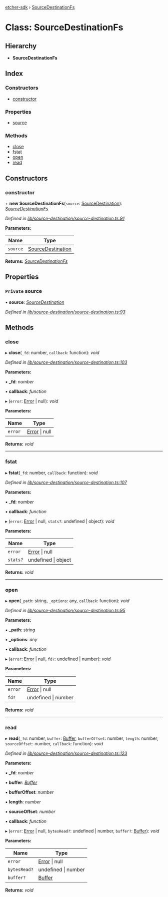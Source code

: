 [etcher-sdk](../README.md) › [SourceDestinationFs](sourcedestinationfs.md)

# Class: SourceDestinationFs

## Hierarchy

* **SourceDestinationFs**

## Index

### Constructors

* [constructor](sourcedestinationfs.md#constructor)

### Properties

* [source](sourcedestinationfs.md#private-source)

### Methods

* [close](sourcedestinationfs.md#close)
* [fstat](sourcedestinationfs.md#fstat)
* [open](sourcedestinationfs.md#open)
* [read](sourcedestinationfs.md#read)

## Constructors

###  constructor

\+ **new SourceDestinationFs**(`source`: [SourceDestination](sourcedestination.md)): *[SourceDestinationFs](sourcedestinationfs.md)*

*Defined in [lib/source-destination/source-destination.ts:91](https://github.com/balena-io-modules/etcher-sdk/blob/58b0ba2/lib/source-destination/source-destination.ts#L91)*

**Parameters:**

Name | Type |
------ | ------ |
`source` | [SourceDestination](sourcedestination.md) |

**Returns:** *[SourceDestinationFs](sourcedestinationfs.md)*

## Properties

### `Private` source

• **source**: *[SourceDestination](sourcedestination.md)*

*Defined in [lib/source-destination/source-destination.ts:93](https://github.com/balena-io-modules/etcher-sdk/blob/58b0ba2/lib/source-destination/source-destination.ts#L93)*

## Methods

###  close

▸ **close**(`_fd`: number, `callback`: function): *void*

*Defined in [lib/source-destination/source-destination.ts:103](https://github.com/balena-io-modules/etcher-sdk/blob/58b0ba2/lib/source-destination/source-destination.ts#L103)*

**Parameters:**

▪ **_fd**: *number*

▪ **callback**: *function*

▸ (`error`: [Error](notcapable.md#static-error) | null): *void*

**Parameters:**

Name | Type |
------ | ------ |
`error` | [Error](notcapable.md#static-error) &#124; null |

**Returns:** *void*

___

###  fstat

▸ **fstat**(`_fd`: number, `callback`: function): *void*

*Defined in [lib/source-destination/source-destination.ts:107](https://github.com/balena-io-modules/etcher-sdk/blob/58b0ba2/lib/source-destination/source-destination.ts#L107)*

**Parameters:**

▪ **_fd**: *number*

▪ **callback**: *function*

▸ (`error`: [Error](notcapable.md#static-error) | null, `stats?`: undefined | object): *void*

**Parameters:**

Name | Type |
------ | ------ |
`error` | [Error](notcapable.md#static-error) &#124; null |
`stats?` | undefined &#124; object |

**Returns:** *void*

___

###  open

▸ **open**(`_path`: string, `_options`: any, `callback`: function): *void*

*Defined in [lib/source-destination/source-destination.ts:95](https://github.com/balena-io-modules/etcher-sdk/blob/58b0ba2/lib/source-destination/source-destination.ts#L95)*

**Parameters:**

▪ **_path**: *string*

▪ **_options**: *any*

▪ **callback**: *function*

▸ (`error`: [Error](notcapable.md#static-error) | null, `fd?`: undefined | number): *void*

**Parameters:**

Name | Type |
------ | ------ |
`error` | [Error](notcapable.md#static-error) &#124; null |
`fd?` | undefined &#124; number |

**Returns:** *void*

___

###  read

▸ **read**(`_fd`: number, `buffer`: [Buffer](../interfaces/alignedlockablebuffer.md#buffer), `bufferOffset`: number, `length`: number, `sourceOffset`: number, `callback`: function): *void*

*Defined in [lib/source-destination/source-destination.ts:123](https://github.com/balena-io-modules/etcher-sdk/blob/58b0ba2/lib/source-destination/source-destination.ts#L123)*

**Parameters:**

▪ **_fd**: *number*

▪ **buffer**: *[Buffer](../interfaces/alignedlockablebuffer.md#buffer)*

▪ **bufferOffset**: *number*

▪ **length**: *number*

▪ **sourceOffset**: *number*

▪ **callback**: *function*

▸ (`error`: [Error](notcapable.md#static-error) | null, `bytesRead?`: undefined | number, `buffer?`: [Buffer](../interfaces/alignedlockablebuffer.md#buffer)): *void*

**Parameters:**

Name | Type |
------ | ------ |
`error` | [Error](notcapable.md#static-error) &#124; null |
`bytesRead?` | undefined &#124; number |
`buffer?` | [Buffer](../interfaces/alignedlockablebuffer.md#buffer) |

**Returns:** *void*

